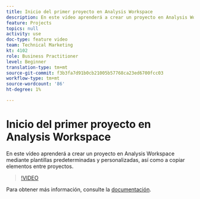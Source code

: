 ```yaml
---
title: Inicio del primer proyecto en Analysis Workspace
description: En este vídeo aprenderá a crear un proyecto en Analysis Workspace mediante plantillas predeterminadas y personalizadas, así como a copiar elementos entre proyectos.
feature: Projects
topics: null
activity: use
doc-type: feature video
team: Technical Marketing
kt: 4102
role: Business Practitioner
level: Beginner
translation-type: tm+mt
source-git-commit: f3b3fa7d91b0cb21005b57768ca23ed6700fcc03
workflow-type: tm+mt
source-wordcount: '86'
ht-degree: 1%

---
```



# Inicio del primer proyecto en Analysis Workspace

En este vídeo aprenderá a crear un proyecto en Analysis Workspace mediante plantillas predeterminadas y personalizadas, así como a copiar elementos entre proyectos.

>[!VIDEO](https://video.tv.adobe.com/v/30368/?quality=12)

Para obtener más información, consulte la [documentación](https://docs.adobe.com/content/help/en/analytics/analyze/analysis-workspace/build-workspace-project/freeform-overview.html).
